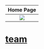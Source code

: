 |      Home Page      |
|:-------------------:|
|![](./image/team.png)|

# [team](https://ukmo1dogazy.github.io/team/ 'TEAM')
